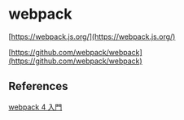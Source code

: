 # webpack

[https://webpack.js.org/](https://webpack.js.org/)

[https://github.com/webpack/webpack](https://github.com/webpack/webpack)

## References

[webpack 4 入門](https://qiita.com/soarflat/items/28bf799f7e0335b68186)

